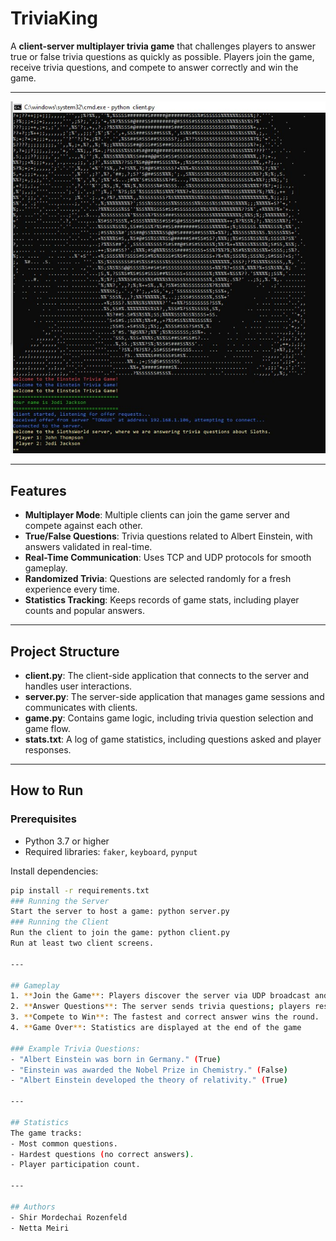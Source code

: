 # TriviaKing

A **client-server multiplayer trivia game** that challenges players to answer true or false trivia questions as quickly as possible. Players join the game, receive trivia questions, and compete to answer correctly and win the game.

---

![Game Banner](Screenshot.jpg)

---

## Features

- **Multiplayer Mode**: Multiple clients can join the game server and compete against each other.
- **True/False Questions**: Trivia questions related to Albert Einstein, with answers validated in real-time.
- **Real-Time Communication**: Uses TCP and UDP protocols for smooth gameplay.
- **Randomized Trivia**: Questions are selected randomly for a fresh experience every time.
- **Statistics Tracking**: Keeps records of game stats, including player counts and popular answers.

---

## Project Structure

- **client.py**: The client-side application that connects to the server and handles user interactions.  
- **server.py**: The server-side application that manages game sessions and communicates with clients.  
- **game.py**: Contains game logic, including trivia question selection and game flow.  
- **stats.txt**: A log of game statistics, including questions asked and player responses.  

---

## How to Run

### Prerequisites
- Python 3.7 or higher
- Required libraries: `faker`, `keyboard`, `pynput`

Install dependencies:
```bash
pip install -r requirements.txt
### Running the Server
Start the server to host a game: python server.py
### Running the Client
Run the client to join the game: python client.py
Run at least two client screens.

---

## Gameplay
1. **Join the Game**: Players discover the server via UDP broadcast and connect using TCP.
2. **Answer Questions**: The server sends trivia questions; players respond with "True" (T, Y, 1) or "False" (F, N, 0).
3. **Compete to Win**: The fastest and correct answer wins the round.
4. **Game Over**: Statistics are displayed at the end of the game

### Example Trivia Questions:
- "Albert Einstein was born in Germany." (True)
- "Einstein was awarded the Nobel Prize in Chemistry." (False)
- "Albert Einstein developed the theory of relativity." (True)

---

## Statistics
The game tracks:
- Most common questions.
- Hardest questions (no correct answers).
- Player participation count.

---

## Authors
- Shir Mordechai Rozenfeld
- Netta Meiri
